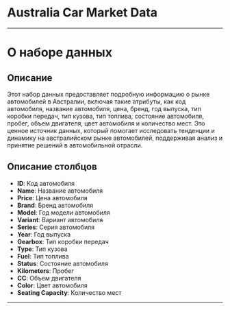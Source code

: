# Australia Car Market Data
---

# О наборе данных

## Описание

Этот набор данных предоставляет подробную информацию о рынке автомобилей в Австралии, включая такие атрибуты, как код автомобиля, название автомобиля, цена, бренд, год выпуска, тип коробки передач, тип кузова, тип топлива, состояние автомобиля, пробег, объем двигателя, цвет автомобиля и количество мест. Это ценное источник данных, который помогает исследовать тенденции и динамику на австралийском рынке автомобилей, поддерживая анализ и принятие решений в автомобильной отрасли.

## Описание столбцов

- **ID**: Код автомобиля
- **Name**: Название автомобиля
- **Price**: Цена автомобиля
- **Brand**: Бренд автомобиля
- **Model**: Год модели автомобиля
- **Variant**: Вариант автомобиля
- **Series**: Серия автомобиля
- **Year**: Год выпуска
- **Gearbox**: Тип коробки передач
- **Type**: Тип кузова
- **Fuel**: Тип топлива
- **Status**: Состояние автомобиля
- **Kilometers**: Пробег
- **CC**: Объем двигателя
- **Color**: Цвет автомобиля
- **Seating Capacity**: Количество мест

---
